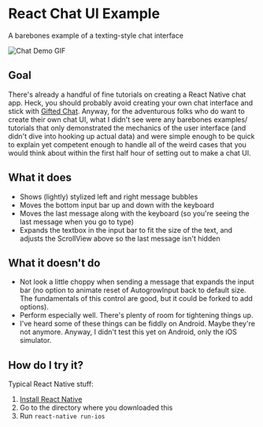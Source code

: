 # React Chat UI Example
A barebones example of a texting-style chat interface

![Chat Demo GIF](https://github.com/llamaluvr/ChatUIExample/blob/master/ChatUIDemo.gif "Chat Demo GIF")

## Goal
There's already a handful of fine tutorials on creating a React Native chat app. Heck, you should probably avoid creating your own chat interface and stick with [Gifted Chat](https://github.com/FaridSafi/react-native-gifted-chat "Gifted Chat"). Anyway, for the adventurous folks who do want to create their own chat UI, what I didn't see were any barebones examples/ tutorials that only demonstrated the mechanics of the user interface (and didn't dive into hooking up actual data) and were simple enough to be quick to explain yet competent enough to handle all of the weird cases that you would think about within the first half hour of setting out to make a chat UI.

## What it does
- Shows (lightly) stylized left and right message bubbles
- Moves the bottom input bar up and down with the keyboard
- Moves the last message along with the keyboard (so you're seeing the last message when you go to type)
- Expands the textbox in the input bar to fit the size of the text, and adjusts the ScrollView above so the last message isn't hidden

## What it doesn't do
- Not look a little choppy when sending a message that expands the input bar (no option to animate reset of AutogrowInput back to default size. The fundamentals of this control are good, but it could be forked to add options).
- Perform especially well. There's plenty of room for tightening things up.
- I've heard some of these things can be fiddly on Android. Maybe they're not anymore. Anyway, I didn't test this yet on Android, only the iOS simulator.

## How do I try it?

Typical React Native stuff:
1. [Install React Native](https://facebook.github.io/react-native/docs/getting-started.html)
2. Go to the directory where you downloaded this
3. Run `react-native run-ios`

